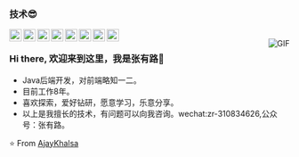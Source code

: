 ### 技术😎
<img align="left" alt="zcr's tech" width="22px" src="https://cdn.jsdelivr.net/npm/simple-icons@latest/icons/java.svg" />
<img align="left" alt="zcr's tech" width="22px" src="https://cdn.jsdelivr.net/npm/simple-icons@latest/icons/spring.svg" />
<img align="left" alt="zcr's tech" width="22px" src="https://cdn.jsdelivr.net/npm/simple-icons@latest/icons/springboot.svg" />
<img align="left" alt="zcr's tech" width="22px" src="https://cdn.jsdelivr.net/npm/simple-icons@latest/icons/oracle.svg" />
<img align="left" alt="zcr's tech" width="22px" src="https://cdn.jsdelivr.net/npm/simple-icons@latest/icons/mysql.svg" />
<img align="left" alt="zcr's tech" width="22px" src="https://cdn.jsdelivr.net/npm/simple-icons@latest/icons/html5.svg" />
<img align="left" alt="zcr's tech" width="22px" src="https://cdn.jsdelivr.net/npm/simple-icons@latest/icons/css3.svg" />
<img align="left" alt="zcr's tech" width="22px" src="https://cdn.jsdelivr.net/npm/simple-icons@latest/icons/javascript.svg" />
<br />
<img align="right" alt="GIF" src="https://ftp.bmp.ovh/imgs/2020/08/83799e5c6e930438.gif" />

### Hi there, 欢迎来到这里，我是张有路👋
- Java后端开发，对前端略知一二。
- 目前工作8年。
- 喜欢探索，爱好钻研，愿意学习，乐意分享。
- 以上是我擅长的技术，有问题可以向我咨询。wechat:zr-310834626,公众号：张有路。

⭐️ From [AjayKhalsa](https://github.com/AjayKhalsa)
